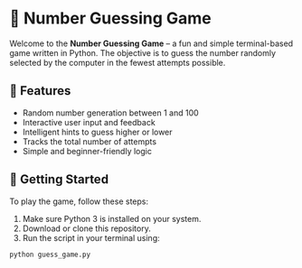 # 🎯 Number Guessing Game

Welcome to the **Number Guessing Game** – a fun and simple terminal-based game written in Python. The objective is to guess the number randomly selected by the computer in the fewest attempts possible.

## 🧩 Features

- Random number generation between 1 and 100
- Interactive user input and feedback
- Intelligent hints to guess higher or lower
- Tracks the total number of attempts
- Simple and beginner-friendly logic

## 🚀 Getting Started

To play the game, follow these steps:

1. Make sure Python 3 is installed on your system.
2. Download or clone this repository.
3. Run the script in your terminal using:

```bash
python guess_game.py
